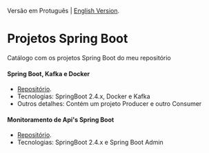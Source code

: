 Versão em Protuguês | [English Version](https://github.com/alex-girao/springboot-projects/README-en.md).
# Projetos Spring Boot
Catálogo com os projetos Spring Boot do meu repositório

#### Spring Boot, Kafka e Docker
* [Repositório](https://github.com/alex-girao/springboot-kafka-docker).
* Tecnologias: SpringBoot 2.4.x, Docker e Kafka
* Outros detalhes: Contém um projeto Producer e outro Consumer

#### Monitoramento de Api's Spring Boot
* [Repositório](https://github.com/alex-girao/monitoramentoapispringboot).
* Tecnologias: SpringBoot 2.4.x e Spring Boot Admin
